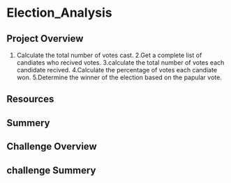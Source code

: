 # Election_Analysis

## Project Overview


1. Calculate the total number of votes cast.
2.Get a complete list of candiates who recived votes.
3.calculate the total number of votes each candidate recived.
4.Calculate the percentage of votes each candiate won.
5.Determine the winner of the election based on the papular vote.

## Resources


## Summery














## Challenge Overview

## challenge Summery
